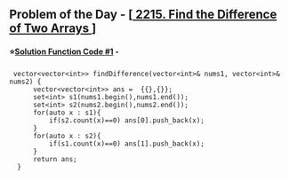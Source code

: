 ## Problem of the Day - [<a href="https://leetcode.com/problems/find-the-difference-of-two-arrays/"> 2215. Find the Difference of Two Arrays </a>]


#### ⭐<ins>Solution Function Code #1</ins> -

     vector<vector<int>> findDifference(vector<int>& nums1, vector<int>& nums2) {
          vector<vector<int>> ans =  {{},{}};
          set<int> s1(nums1.begin(),nums1.end());
          set<int> s2(nums2.begin(),nums2.end());
          for(auto x : s1){
              if(s2.count(x)==0) ans[0].push_back(x);
          }
          for(auto x : s2){
              if(s1.count(x)==0) ans[1].push_back(x);
          }		
          return ans;
      }

